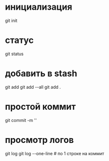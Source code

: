 # инициализация

git init

# статус

git status

# добавить в stash

git add <files>
git add --all
git add .

# простой коммит

git commit -m '<commit name>'

# просмотр логов

git log
git log --one-line # по 1 строке на коммит





